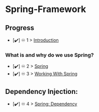 # Spring-Framework

## Progress

- [✔️] ♾️ 1 > [Introduction](Days/Day01.MD)


### What is and why do we use Spring?

- [✔️] ♾️ 2 > [Spring](Days/Day02.MD)
- [✔️] ♾️ 3 > [Working With Spring](Days/Day03.MD)

## Dependency Injection:

- [✔️] ♾️ 4 > [Spring: Dependency](Days/Day04.MD)
